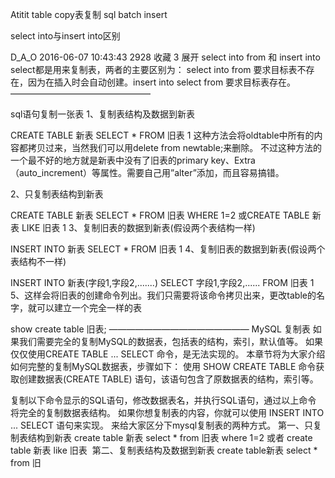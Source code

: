 Atitit table copy表复制 sql  batch insert

select into与insert into区别

D_A_O 2016-06-07 10:43:43  2928  收藏 3
展开
select into from 和 insert into select都是用来复制表，两者的主要区别为： select into from 要求目标表不存在，因为在插入时会自动创建。insert into select from 要求目标表存在。
————————————————

sql语句复制一张表
1、复制表结构及数据到新表

CREATE TABLE 新表 SELECT * FROM 旧表
1
这种方法会将oldtable中所有的内容都拷贝过来，当然我们可以用delete from newtable;来删除。
不过这种方法的一个最不好的地方就是新表中没有了旧表的primary key、Extra（auto_increment）等属性。需要自己用”alter”添加，而且容易搞错。

2、只复制表结构到新表

CREATE TABLE 新表 SELECT * FROM 旧表 WHERE 1=2 或CREATE TABLE 新表 LIKE 旧表 
1
3、复制旧表的数据到新表(假设两个表结构一样)

INSERT INTO 新表 SELECT * FROM 旧表 
1
4、复制旧表的数据到新表(假设两个表结构不一样)

INSERT INTO 新表(字段1,字段2,.......) SELECT 字段1,字段2,...... FROM 旧表 
1
5、这样会将旧表的创建命令列出。我们只需要将该命令拷贝出来，更改table的名字，就可以建立一个完全一样的表

show create table 旧表; 
————————————————
MySQL 复制表
如果我们需要完全的复制MySQL的数据表，包括表的结构，索引，默认值等。 如果仅仅使用CREATE TABLE ... SELECT 命令，是无法实现的。
本章节将为大家介绍如何完整的复制MySQL数据表，步骤如下：
使用 SHOW CREATE TABLE 命令获取创建数据表(CREATE TABLE) 语句，该语句包含了原数据表的结构，索引等。

复制以下命令显示的SQL语句，修改数据表名，并执行SQL语句，通过以上命令 将完全的复制数据表结构。
如果你想复制表的内容，你就可以使用 INSERT INTO ... SELECT 语句来实现。
来给大家区分下mysql复制表的两种方式。
第一、只复制表结构到新表
create table 新表 select * from 旧表 where 1=2
或者
create table 新表 like 旧表 
第二、复制表结构及数据到新表
create table新表 select * from 旧

